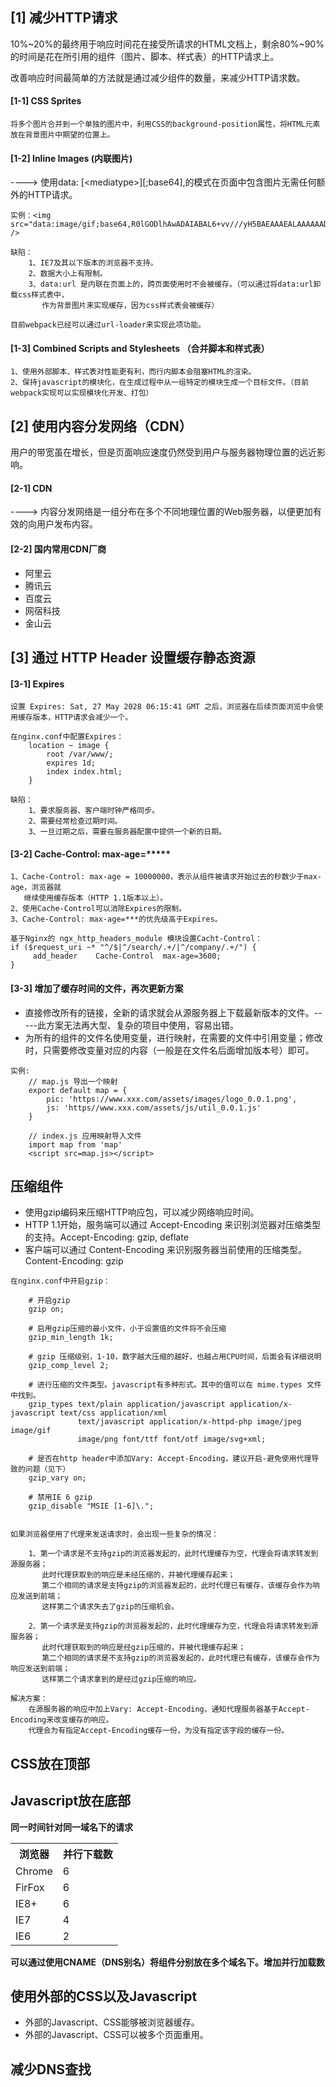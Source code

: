 ## [1] 减少HTTP请求
<p>    10%~20%的最终用于响应时间花在接受所请求的HTML文档上，剩余80%~90%的时间是花在所引用的组件（图片、脚本、样式表）的HTTP请求上。</p>

<p>    改善响应时间最简单的方法就是通过减少组件的数量，来减少HTTP请求数。</p>

#### [1-1] CSS Sprites
```
将多个图片合并到一个单独的图片中，利用CSS的background-position属性，将HTML元素放在背景图片中期望的位置上。
```
#### [1-2] Inline Images (内联图片)
----> 使用data: [\<mediatype\>][;base64],<data>的模式在页面中包含图片无需任何额外的HTTP请求。
```
实例：<img src="data:image/gif;base64,R0lGODlhAwADAIABAL6+vv///yH5BAEAAAEALAAAAAADAAMAAAIDjA9WADs=" />

缺陷：
    1、IE7及其以下版本的浏览器不支持。
    2、数据大小上有限制。
    3、data:url 是内联在页面上的，跨页面使用时不会被缓存。（可以通过将data:url卸载css样式表中，
       作为背景图片来实现缓存，因为css样式表会被缓存）
       
目前webpack已经可以通过url-loader来实现此项功能。
```

#### [1-3] Combined Scripts and Stylesheets （合并脚本和样式表）
```
1、使用外部脚本、样式表对性能更有利，而行内脚本会阻塞HTML的渲染。
2、保持javascript的模块化，在生成过程中从一组特定的模块生成一个目标文件。（目前webpack实现可以实现模块化开发、打包）
```

## [2] 使用内容分发网络（CDN）
<p>用户的带宽虽在增长，但是页面响应速度仍然受到用户与服务器物理位置的远近影响。</p>

#### [2-1] CDN
----> 内容分发网络是一组分布在多个不同地理位置的Web服务器，以便更加有效的向用户发布内容。

#### [2-2] 国内常用CDN厂商
- 阿里云
- 腾讯云
- 百度云
- 网宿科技
- 金山云

## [3] 通过 HTTP Header 设置缓存静态资源

#### [3-1] Expires
```
设置 Expires: Sat, 27 May 2028 06:15:41 GMT 之后，浏览器在后续页面浏览中会使用缓存版本，HTTP请求会减少一个。

在nginx.conf中配置Expires：
    location ~ image {
        root /var/www/;
        expires 1d;
        index index.html;
    }

缺陷：
    1、要求服务器、客户端时钟严格同步。
    2、需要经常检查过期时间。
    3、一旦过期之后，需要在服务器配置中提供一个新的日期。

```

#### [3-2] Cache-Control: max-age=*****
```
1、Cache-Control: max-age = 10000000，表示从组件被请求开始过去的秒数少于max-age，浏览器就
   继续使用缓存版本（HTTP 1.1版本以上）。
2、使用Cache-Control可以消除Expires的限制。
3、Cache-Control: max-age=***的优先级高于Expires。
    
基于Nginx的 ngx_http_headers_module 模块设置Cacht-Control：
if ($request_uri ~* "^/$|^/search/.+/|^/company/.+/") {
     add_header    Cache-Control  max-age=3600;
}
```
#### [3-3] 增加了缓存时间的文件，再次更新方案
- 直接修改所有的链接，全新的请求就会从源服务器上下载最新版本的文件。-----此方案无法再大型、复杂的项目中使用，容易出错。
- 为所有的组件的文件名使用变量，进行映射，在需要的文件中引用变量；修改时，只需要修改变量对应的内容（一般是在文件名后面增加版本号）即可。
```
实例:
    // map.js 导出一个映射
    export default map = {
        pic: 'https://www.xxx.com/assets/images/logo_0.0.1.png',
        js: 'https//www.xxx.com/assets/js/util_0.0.1.js'
    }
    
    // index.js 应用映射导入文件
    import map from 'map'
    <script src=map.js></script>
```

## 压缩组件
- 使用gzip编码来压缩HTTP响应包，可以减少网络响应时间。
- HTTP 1.1开始，服务端可以通过 Accept-Encoding 来识别浏览器对压缩类型的支持。Accept-Encoding: gzip, deflate
- 客户端可以通过 Content-Encoding 来识别服务器当前使用的压缩类型。Content-Encoding: gzip

```
在nginx.conf中开启gzip：

    # 开启gzip
    gzip on;
    
    # 启用gzip压缩的最小文件，小于设置值的文件将不会压缩
    gzip_min_length 1k;
    
    # gzip 压缩级别，1-10，数字越大压缩的越好，也越占用CPU时间，后面会有详细说明
    gzip_comp_level 2;
    
    # 进行压缩的文件类型。javascript有多种形式。其中的值可以在 mime.types 文件中找到。
    gzip_types text/plain application/javascript application/x-javascript text/css application/xml 
               text/javascript application/x-httpd-php image/jpeg image/gif 
               image/png font/ttf font/otf image/svg+xml;
    
    # 是否在http header中添加Vary: Accept-Encoding，建议开启-避免使用代理导致的问题（见下）
    gzip_vary on;
    
    # 禁用IE 6 gzip
    gzip_disable "MSIE [1-6]\.";
    
```

```
如果浏览器使用了代理来发送请求时，会出现一些复杂的情况：

    1、第一个请求是不支持gzip的浏览器发起的，此时代理缓存为空，代理会将请求转发到源服务器；
       此时代理获取到的响应是未经压缩的，并被代理缓存起来；
       第二个相同的请求是支持gzip的浏览器发起的，此时代理已有缓存，该缓存会作为响应发送到前端；
       这样第二个请求失去了gzip的压缩机会。
       
    2、第一个请求是支持gzip的浏览器发起的，此时代理缓存为空，代理会将请求转发到源服务器；
       此时代理获取到的响应是经gzip压缩的，并被代理缓存起来；
       第二个相同的请求是不支持gzip的浏览器发起的，此时代理已有缓存，该缓存会作为响应发送到前端；
       这样第二个请求拿到的是经过gzip压缩的响应。
       
解决方案：
    在源服务器的响应中加上Vary: Accept-Encoding，通知代理服务器基于Accept-Encoding来改变缓存的响应。
    代理会为有指定Accept-Encoding缓存一份，为没有指定该字段的缓存一份。
```

## CSS放在顶部

## Javascript放在底部
**同一时间针对同一域名下的请求**
<table>
    <tr>
        <th>浏览器</th>
        <th>并行下载数</th>
    </tr>
    <tr>
        <td>Chrome</td>
        <td>6</td>
    </tr>
    <tr>
        <td>FirFox</td>
        <td>6</td>
    </tr>
    <tr>
        <td>IE8+</td>
        <td>6</td>
    </tr>
    <tr>
        <td>IE7</td>
        <td>4</td>
    </tr>
    <tr>
        <td>IE6</td>
        <td>2</td>
    </tr>
</table>

**可以通过使用CNAME（DNS别名）将组件分别放在多个域名下。增加并行加载数**

## 使用外部的CSS以及Javascript
- 外部的Javascript、CSS能够被浏览器缓存。
- 外部的Javascript、CSS可以被多个页面重用。

## 减少DNS查找


